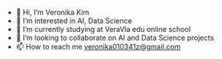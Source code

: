 - 👋 Hi, I’m Veronika Kim
- 👀 I’m interested in AI, Data Science
- 🌱 I’m currently studying at VeraVla edu online school
- 💞️ I’m looking to collaborate on AI and Data Science projects
- 📫 How to reach me veronika010341z@gmail.com



<!---
KIMVERONIKA/KIMVERONIKA is a ✨ special ✨ repository because its `README.md` (this file) appears on your GitHub profile.
You can click the Preview link to take a look at your changes.
--->

